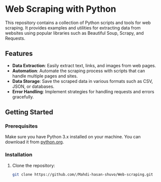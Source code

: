 # Web Scraping with Python  

This repository contains a collection of Python scripts and tools for web scraping. It provides examples and utilities for extracting data from websites using popular libraries such as Beautiful Soup, Scrapy, and Requests.  

## Features  

- **Data Extraction**: Easily extract text, links, and images from web pages.  
- **Automation**: Automate the scraping process with scripts that can handle multiple pages and sites.  
- **Data Storage**: Save the scraped data in various formats such as CSV, JSON, or databases.  
- **Error Handling**: Implement strategies for handling requests and errors gracefully.  

## Getting Started  

### Prerequisites  
Make sure you have Python 3.x installed on your machine. You can download it from [python.org](https://www.python.org/downloads/).  

### Installation  
1. Clone the repository:  
   ```bash  
   git clone https://github.com//Mahdi-hasan-shuvo/Web-scraping.git
